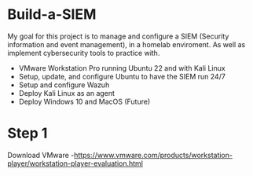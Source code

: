 # Build-a-SIEM
My goal for this project is to manage and configure a SIEM (Security information and event management), in a homelab enviroment. As well as implement cybersecurity tools to practice with. 
- VMware Workstation Pro running Ubuntu 22 and with Kali Linux 
- Setup, update, and configure Ubuntu to have the SIEM run 24/7
- Setup and configure Wazuh
- Deploy Kali Linux as an agent
- Deploy Windows 10 and MacOS (Future)

# Step 1
Download VMware 
-https://www.vmware.com/products/workstation-player/workstation-player-evaluation.html
  
